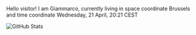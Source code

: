 Hello visitor! I am Giammarco, currently living in space coordinate Brussels and time coordinate Wednesday, 21 April, 20:21 CEST

![GitHub Stats](https://github-readme-stats.vercel.app/api?username=grcasanova)
